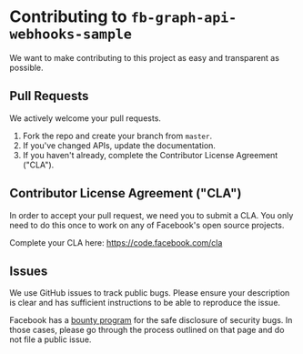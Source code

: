 # Contributing to `fb-graph-api-webhooks-sample`
We want to make contributing to this project as easy and transparent as
possible.

## Pull Requests
We actively welcome your pull requests.

1. Fork the repo and create your branch from `master`.
1. If you've changed APIs, update the documentation.
1. If you haven't already, complete the Contributor License Agreement ("CLA").

## Contributor License Agreement ("CLA")
In order to accept your pull request, we need you to submit a CLA. You only need
to do this once to work on any of Facebook's open source projects.

Complete your CLA here: <https://code.facebook.com/cla>

## Issues 
We use GitHub issues to track public bugs. Please ensure your description is
clear and has sufficient instructions to be able to reproduce the issue.

Facebook has a [bounty program](https://www.facebook.com/whitehat/) for the safe
disclosure of security bugs. In those cases, please go through the process
outlined on that page and do not file a public issue.
